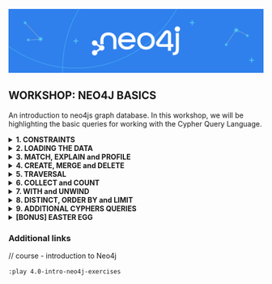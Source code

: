 ![neo4j-banner](pics/neo4j_banner.png)
## WORKSHOP: NEO4J BASICS
An introduction to neo4js graph database. In this workshop, we will be highlighting the basic queries for working with the Cypher Query Language. 

<details>
	<summary> <b> 1. CONSTRAINTS </b></summary>
	<br>

/// constraint unique on movie title
```
CREATE CONSTRAINT title_uniqueness ON (m:Movie) ASSERT m.title IS UNIQUE;
```
// constraint unique on person name
```
CREATE CONSTRAINT personname_uniqueness ON (p:Person) ASSERT p.name IS UNIQUE;
```
// show constraints
```
SHOW CONSTRAINT
```
To drop a constraint we write
```
DROP CONSTRAINT <constraint_name>
```
</details>

<details>
	<summary> <b> 2. LOADING THE DATA </b></summary>
	<br>

// load movies
```
LOAD CSV WITH HEADERS FROM 'http://data.neo4j.com/intro/movies/movies.csv'
AS row
CREATE (:Movie {title: row.title, released: toInteger(row.released), tagline: row.tagline});
```

// verify
```
MATCH (m:Movie) RETURN count(*);
```

// load persons
```
LOAD CSV WITH HEADERS FROM 'http://data.neo4j.com/intro/movies/people.csv'
AS row
CREATE (:Person {name: row.name, born: toInteger(row.born)});
```
// verify
```
MATCH (p:Person) RETURN count(*);
```

// load relationships (acted_in)
```
LOAD CSV WITH HEADERS FROM 'http://data.neo4j.com/intro/movies/actors.csv'
AS row
MATCH (p:Person {name: row.person})
MATCH (m:Movie {title: row.movie})
MERGE (p)-[actedIn:ACTED_IN]->(m)
ON CREATE SET actedIn.roles = split(row.roles,';');
```

// verify
```
MATCH(p:Person {name: "Tom Hanks"})-[a:ACTED_IN]-(m:Movie) RETURN p,a,m;
```

// load relationships (directed)
```
LOAD CSV WITH HEADERS FROM 'http://data.neo4j.com/intro/movies/directors.csv' AS row
MATCH (p:Person {name: row.person })
MATCH (m:Movie {title: row.movie})
MERGE (p)-[:DIRECTED]->(m);
```

// verify
```
MATCH(p:Person {name: "Tom Hanks"})-[d:DIRECTED]-(m:Movie) RETURN p,d,m;
```
// check schema
```
CALL db.schema.visualization
```
// check constraints
```
CREATE (:Movie {title: 'The Matrix'});
```
</details>
	
<details>
	<summary> <b> 3. MATCH, EXPLAIN and PROFILE </b></summary>
	<br>

// finding Tom
```
MATCH (p:Person {name: "Tom Hanks"})
RETURN p;
```

// finding Tom too
```
MATCH (p:Person)
WHERE p.name = "Tom Hanks" RETURN p;
```

// analyzing finding Tom
```
PROFILE MATCH (p:Person {name: "Tom Hanks"})
RETURN p;
```

// analyzing finding Tom too
```
PROFILE MATCH (p:Person)
WHERE p.name = "Tom Hanks" RETURN p;
```

// analyzing without finding Tom
```
EXPLAIN MATCH (p:Person {name: "Tom Hanks"})
RETURN p;
```

// analyzing without finding Tom too
```
EXPLAIN MATCH (p:Person)
WHERE p.name = "Tom Hanks" RETURN p;
```

// did Tom act with Tom ?
```
MATCH (p1:Person)-[a1:ACTED_IN]-(m:Movie)-[a2:ACTED_IN]-(p2:Person)
WHERE p1.name = "Tom Hanks"
AND p2.name = "Tom Cruise"
RETURN p1.name, a1.roles, p2.name, a2.roles, m.title;
```

// let's check 1
```
MATCH (p1:Person)-[a1:ACTED_IN]-(m:Movie)
WHERE p1.name = "Tom Hanks"
RETURN p1.name, a1.roles, m.title;
```
// let's check 2
```
MATCH (m:Movie)-[a2:ACTED_IN]-(p2:Person)
WHERE p2.name = "Tom Cruise"
RETURN p2.name, a2.roles, m.title;
```
</details>

<details>
	<summary> <b> 4. CREATE, MERGE and DELETE </b></summary>
	<br>

// create yourself as an actor
```
CREATE (a:Actor {name: "Kadde Oucif"});
```

// merge
```
MERGE (a:Actor {name: "Kadde Oucif"});
```

// updating properties
```
MERGE (a:Actor {name: "Kadde Oucif"})
ON MATCH SET a.job = 'actor'
RETURN a
```

// create relationship
```
MATCH (a:Actor {name: "Kadde Oucif"}),(m:Movie{title:'The Matrix'})
WITH a, m
MERGE (a)-[:ACTED_IN]->(m)
```

// try to delete yourself as an actor
```
MATCH(a:Actor {name: "Kadde Oucif"}) DELETE a
```

// as you can see, this wont work since your node is connected to other nodes. let's try a detach delete
```
MATCH(a:Actor {name: "Kadde Oucif"}) DETACH DELETE a
```

// that worked better. But what if I only want to delete a relationship? let's recreate the Actor-node and link it to a movie
```
CREATE (a:Actor {name: "Kadde Oucif"})
WITH a
MATCH (m:Movie {title: "The Matrix"})
MERGE (a)-[:ACTED_IN]->(m)
```

// Now let's see how we can delete a relationship
```
MATCH (a:Actor {name:"Kadde Oucif"})-[r]->(m:Movie {title: "The Matrix"})
DELETE r
```

// Let's check if the relationship is still there
```
MATCH (a:Actor {name: "Kadde Oucif"})
MATCH (m:Movie {title: "The Matrix"})
RETURN a, m
```
</details>

<details>
	<summary> <b> 5. TRAVERSAL </b></summary>
	<br>

// single MATCH
```
MATCH (valKilmer:Person)-[:ACTED_IN]->(m:Movie),
	    (actor:Person)-[:ACTED_IN]->(m)
WHERE valKilmer.name = 'Val Kilmer'
RETURN m.title as movie , actor.name as actor
```

// multiple MATCH
```
MATCH (valKilmer:Person)-[:ACTED_IN]->(m:Movie) 
MATCH (actor:Person)-[:ACTED_IN]->(m)
WHERE valKilmer.name = 'Val Kilmer'
RETURN m.title as movie , actor.name
```

// multiple anchors
```
MATCH (p1:Person)-[:ACTED_IN]->(m) MATCH (n)<-[:ACTED_IN]-(p2:Person) 
WHERE p1.name = 'Tom Hanks'
  AND p2.name = 'Meg Ryan'
  AND m=n 
RETURN m.title
```

// returning a subgraph
```
MATCH paths = (m:Movie)-[rel]-(p:Person)
WHERE m.title = 'The Replacements'
RETURN paths
```
								      
</details>	

<details>
	<summary> <b> 6. COLLECT and COUNT </b></summary>
	<br>

// aggregation using collect()
```
MATCH (p:Person)-[:ACTED_IN]->(m:Movie)
WHERE p.name ='Tom Cruise'
RETURN p.name, collect(m.title) AS `movies`
```

// aggregation using count()
```
MATCH (a:Person)-[:ACTED_IN]->(m:Movie)<-[:DIRECTED]-(d:Person)
RETURN a.name, d.name, count(m) as amountOfMoviesTogether
```

// check
```
MATCH path=(a:Person)-[:ACTED_IN]->(m:Movie)<-[:DIRECTED]-(d:Person)
WHERE a.name='Ben Miles' AND d.name='James Marshall'
RETURN path
```

// use aggregation to get cast size & first cast members
```
MATCH (a:Person)-[:ACTED_IN]->(m:Movie)
RETURN m.title, collect(a.name)[1] AS `A cast member`, size(collect(a.name)) AS castSize
```
</details>
	
<details>
	<summary> <b> 7. WITH and UNWIND </b></summary>
	<br>

// with and unwind
```
MATCH (m:Movie)<-[:ACTED_IN]-(p:Person)
WITH collect(p) AS actors, count(p) AS actorCount, m
UNWIND actors AS actor
RETURN m.title, actorCount, actor.name
```
</details>

<details>
	<summary> <b> 8. DISTINCT, ORDER BY and LIMIT</b></summary>
	<br>

// eliminate duplicates using DISTINCT
```
MATCH (p:Person)-[:DIRECTED | ACTED_IN]->(m:Movie)
WHERE p.name = 'Tom Hanks'
RETURN DISTINCT m.title, m.released
```
	
// eliminate duplicates using DISTINCT in lists, f.e. Tom Hanks acted and directed "That Thing You Do"
```
MATCH (p:Person)-[:ACTED_IN | DIRECTED | WROTE]->(m:Movie)
WHERE m.released = 1996
RETURN m.title, collect(DISTINCT p.name) AS credits
```

// ordering results
```
MATCH (p:Person)-[:DIRECTED | ACTED_IN]->(m:Movie)
WHERE p.name = 'Tom Hanks' OR p.name = 'Keanu Reeves'
RETURN DISTINCT m.title, m.released 
ORDER BY m.released DESC, m.title
```

// limiting the number of results
```
MATCH (m:Movie)
RETURN m.title as title, m.released as year   
ORDER BY m.released DESC LIMIT 10
```
</details>

<details>
	<summary> <b> 9. ADDITIONAL CYPHERS QUERIES</b></summary>
	<br>

// find movies released in the '90s
```
MATCH (nineties:Movie) 
WHERE nineties.released >= 1990 AND nineties.released < 2000
RETURN nineties.title
```

// the bacon path, the shortest path of any relationships to Meg Ryan
```
MATCH p=shortestPath(
(bacon:Person {name:"Kevin Bacon"})-[*]-(meg:Person {name:"Meg Ryan"}))
RETURN p
```

// retrieve all movies that wew released in the years 2000, 2004, and 2008, returning title and year
```
MATCH (m:Movie)
WHERE m.released IN [2000, 2004, 2008]
RETURN m.title, m.released
```

// retrieve all persons who’s name begins with Tom and optionally return the name of a movie that this person directed.
```
MATCH (p:Person)
WHERE p.name STARTS WITH 'Tom'
OPTIONAL MATCH (p)-[:DIRECTED]->(m:Movie)
RETURN p.name, m.title
```

// retrieve all actors that have not appeared in more than 3 movies. Return their names and list of movies.
```
MATCH (a:Person)-[:ACTED_IN]->(m:Movie)
WITH a, count(a) AS numMovies, collect(m.title) AS movies
WHERE numMovies <= 5
RETURN a.name, movies
```
</details>

<details>
	<summary> <b> [BONUS] EASTER EGG</b></summary>
	<br>
	
```
MATCH (p:Person{name:'Emil Eifrem'})-[a:ACTED_IN]->(m:Movie)
RETURN p, a, m
```
	
</details>


### Additional links

// course - introduction to Neo4j
```
:play 4.0-intro-neo4j-exercises
```
